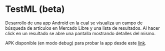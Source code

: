 # TestML (beta)

Desarrollo de una app Android en la cual se visualiza un campo de búsqueda de artículos en Mercado Libre y una lista de resultados. Al hacer click en un resultado se abre una pantalla mostrando detalles del mismo.

APK disponible (en modo debug) para probar la app desde este [link](https://drive.google.com/drive/folders/1GlwlTOE4_spq7L4HEFr57fe8-lRrTY3-?usp=sharing).